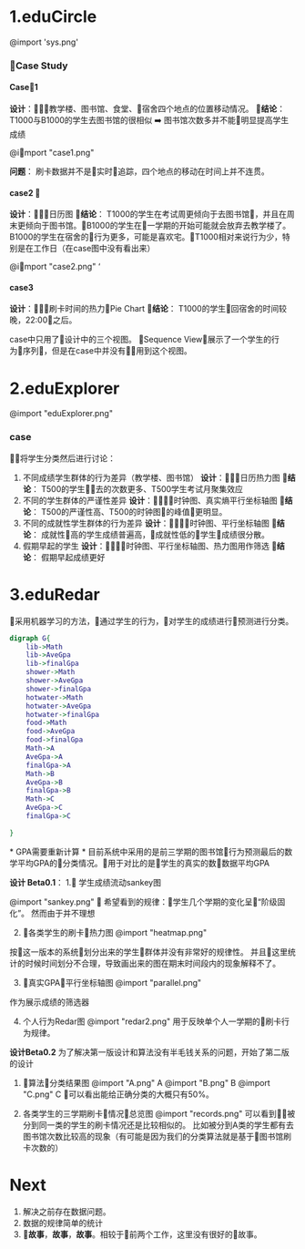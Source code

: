 
# 1.eduCircle 
@import 'sys.png'
### Case Study

#### Case1 
**设计**：教学楼、图书馆、食堂、宿舍四个地点的位置移动情况。 
**结论**： T1000与B1000的学生去图书馆的很相似 ➡️  图书馆次数多并不能明显提高学生成绩

@import "case1.png"

**问题**： 刷卡数据并不是实时追踪，四个地点的移动在时间上并不连贯。

#### case2 
**设计**：日历图
**结论**： T1000的学生在考试周更倾向于去图书馆，并且在周末更倾向于图书馆。B1000的学生在一学期的开始可能就会放弃去教学楼了。B1000的学生在宿舍的行为更多，可能是喜欢宅。T1000相对来说行为少，特别是在工作日（在case图中没有看出来）

@import "case2.png"
‘
#### case3
**设计**：刷卡时间的热力Pie Chart
**结论**： T1000的学生回宿舍的时间较晚，22:00之后。

case中只用了设计中的三个视图。
Sequence View展示了一个学生的行为序列，但是在case中并没有用到这个视图。

# 2.eduExplorer
@import "eduExplorer.png"

### case
将学生分类然后进行讨论：
1. 不同成绩学生群体的行为差异（教学楼、图书馆）
**设计**：日历热力图
**结论**： T500的学生去的次数更多、T500学生考试月聚集效应
2. 不同的学生群体的严谨性差异
**设计**：时钟图、真实熵平行坐标轴图
**结论**： T500的严谨性高、T500的时钟图的峰值更明显。
3. 不同的成就性学生群体的行为差异
**设计**：时钟图、平行坐标轴图
**结论**： 成就性高的学生成绩普遍高，成就性低的学生成绩很分散。
4. 假期早起的学生
**设计**：时钟图、平行坐标轴图、热力图用作筛选
**结论**： 假期早起成绩更好

# 3.eduRedar
采用机器学习的方法，通过学生的行为，对学生的成绩进行预测进行分类。
```dot
digraph G{
    lib->Math
    lib->AveGpa
    lib->finalGpa
    shower->Math
    shower->AveGpa
    shower->finalGpa
    hotwater->Math
    hotwater->AveGpa
    hotwater->finalGpa
    food->Math
    food->AveGpa
    food->finalGpa
    Math->A
    AveGpa->A
    finalGpa->A
    Math->B
    AveGpa->B
    finalGpa->B
    Math->C
    AveGpa->C
    finalGpa->C
    
}
```
\* GPA需要重新计算
\* 目前系统中采用的是前三学期的图书馆行为预测最后的数学平均GPA的分类情况。用于对比的是学生的真实的数数据平均GPA

 **设计 Beta0.1**：
 1. 学生成绩流动sankey图

@import "sankey.png"
 
希望看到的规律：学生几个学期的变化呈“阶级固化”。
然而由于并不理想

2. 各类学生的刷卡热力图
@import "heatmap.png"

按这一版本的系统划分出来的学生群体并没有非常好的规律性。
并且这里统计的时候时间划分不合理，导致画出来的图在期末时间段内的现象解释不了。

3. 真实GPA平行坐标轴图
@import "parallel.png"

作为展示成绩的筛选器

4. 个人行为Redar图
@import "redar2.png"
用于反映单个人一学期的刷卡行为规律。


**设计Beta0.2**
为了解决第一版设计和算法没有半毛钱关系的问题，开始了第二版的设计

1. 算法分类结果图
@import "A.png"
A
@import "B.png"
B
@import "C.png"
C
可以看出能给正确分类的大概只有50%。

2. 各类学生的三学期刷卡情况总览图
@import "records.png"
可以看到被分到同一类的学生的刷卡情况还是比较相似的。
比如被分到A类的学生都有去图书馆次数比较高的现象（有可能是因为我们的分类算法就是基于图书馆刷卡次数的）

# Next
1. 解决之前存在数据问题。
2. 数据的规律简单的统计
3. **故事**，**故事**，**故事**。相较于前两个工作，这里没有很好的故事。